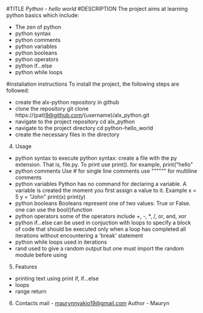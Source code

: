 #TITLE
*Python - hello world*
#DESCRIPTION
The project aims at learning python basics which include:
- The zen of python
- python syntax
- python comments
- python variables
- python booleans
- python operators
- python if...else
- python while loops

#instaliation instructions
To install the project, the following steps are followed:
- create the alx-python repository in github
- clone the repository
git clone https://(pat)9@github.com/(username)/alx_python.git
- navigate to the project repository
cd alx_python
- navigate to the project directory
cd python-hello_world
- create the necessary files in the directory

4. Usage
- python syntax
to execute python syntax: create a file with the py extension. That is, file.py. 
To print use print(). for example, print("hello" 
- python comments
Use # for single line comments
use """""" for multiline comments
- python variables
Python has no command for declaring a variable.
A variable is created the moment you first assign a value to it.
Example
x = 5
y = "John"
print(x)
print(y)
- python booleans
Booleans represent one of two values: True or False.
one can use the bool()function
- python operators
some of the operators include +, -, *, /, or, and, xor
- python if...else
can be used in conjuction with loops to specify a block of code that should be executed only when a loop has completed all iterations without encountering a 'break' statement
- python while loops
used in iterations
- rand
used to give a random output but one must import the random module before using

5. Features
- printing text using print
if, if...else
- loops
- range
return

6. Contacts
mail - maurynnyakio19@gmail.com
Author - Mauryn
